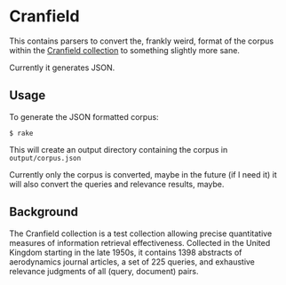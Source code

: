 # Cranfield

This contains parsers to convert the, frankly weird, format of the corpus within the [Cranfield collection](http://ir.dcs.gla.ac.uk/resources/test_collections/cran/) to something slightly more sane.

Currently it generates JSON.

## Usage

To generate the JSON formatted corpus:

```
$ rake
```

This will create an output directory containing the corpus in `output/corpus.json`

Currently only the corpus is converted, maybe in the future (if I need it) it will also convert the queries and relevance results, maybe.

## Background

The Cranfield collection is a test collection allowing precise quantitative measures of information retrieval effectiveness. Collected in the United Kingdom starting in the late 1950s, it contains 1398 abstracts of aerodynamics journal articles, a set of 225 queries, and exhaustive relevance judgments of all (query, document) pairs.
